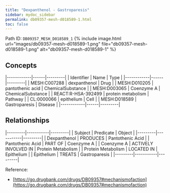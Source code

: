 ```yaml
---
title: "Dexpanthenol - Gastroparesis"
sidebar: mydoc_sidebar
permalink: db09357-mesh-d018589-1.html
toc: false 
---
```



Path ID: `DB09357_MESH_D018589_1`
{% include image.html url="images/db09357-mesh-d018589-1.png" file="db09357-mesh-d018589-1.png" alt="db09357-mesh-d018589-1" %}

## Concepts

|------------|------|---------|
| Identifier | Name | Type    |
|------------|------|---------|
| MESH:C007288 | dexpanthenol | Drug |
| MESH:D010205 | pantothenic acid | ChemicalSubstance |
| MESH:D003065 | Coenzyme A | ChemicalSubstance |
| REACT:R-HSA-392499 | protein metabolism | Pathway |
| CL:0000066 | epithelium | Cell |
| MESH:D018589 | Gastroparesis | Disease |
|------------|------|---------|

## Relationships

|---------|-----------|---------|
| Subject | Predicate | Object  |
|---------|-----------|---------|
| Dexpanthenol | PRODUCES | Pantothenic Acid |
| Pantothenic Acid | PART OF | Coenzyme A |
| Coenzyme A | ACTIVELY INVOLVED IN | Protein Metabolism |
| Protein Metabolism | LOCATED IN | Epithelium |
| Epithelium | TREATS | Gastroparesis |
|---------|-----------|---------|

Reference: 
  - [https://go.drugbank.com/drugs/DB09357#mechanismofaction](https://go.drugbank.com/drugs/DB09357#mechanismofaction)
